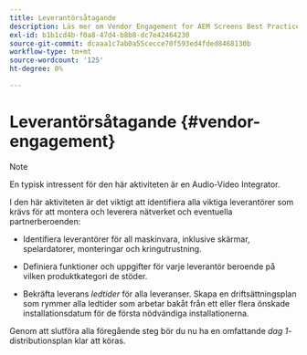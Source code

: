 ```yaml
---
title: Leverantörsåtagande
description: Läs mer om Vendor Engagement for AEM Screens Best Practices Guide.
exl-id: b1b1cd4b-f0a8-47d4-b8b8-dc7e42464230
source-git-commit: dcaaa1c7ab0a55cecce70f593ed4fded8468130b
workflow-type: tm+mt
source-wordcount: '125'
ht-degree: 0%

---
```


# Leverantörsåtagande {#vendor-engagement}

>[!NOTE]
>En typisk intressent för den här aktiviteten är en Audio-Video Integrator.

I den här aktiviteten är det viktigt att identifiera alla viktiga leverantörer som krävs för att montera och leverera nätverket och eventuella partnerberoenden:

* Identifiera leverantörer för all maskinvara, inklusive skärmar, spelardatorer, monteringar och kringutrustning.

* Definiera funktioner och uppgifter för varje leverantör beroende på vilken produktkategori de stöder.

* Bekräfta leverans *ledtider* för alla leveranser. Skapa en driftsättningsplan som rymmer alla ledtider som arbetar bakåt från ett eller flera önskade installationsdatum för de första nödvändiga installationerna.

Genom att slutföra alla föregående steg bör du nu ha en omfattande *dag 1*-distributionsplan klar att köras.
